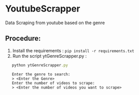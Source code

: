 # YoutubeScrapper
Data Scraping from youtube based on the genre
## Procedure:
1. Install the requirements : ` pip install -r requirements.txt `
2. Run the script ytGenreScrapper.py :
```ruby
   python ytGenreScrapper.py
```
```
   Enter the genre to search:
   > <Enter the Genre>
   Enter the number of videos to scrape:
   > <Enter the number of videos you want to scrape>
 ```
